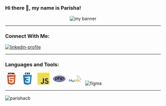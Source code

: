 ### Hi there 👋, my name is Parisha!

<p align="center">
<img src="https://github.com/ParishaCB/ParishaCB/assets/120040449/c6f88dad-c94d-4442-9dd6-22d240078512" alt="my banner">
</p>

<hr>

### Connect With Me:
  
<a href="https://linkedin.com/in/parishab" target="_blank">
  <img src="https://github.com/ParishaCB/images/blob/main/images/linkedin.png" alt="linkedin-profile" height="30" width="30"/>
</a>
<hr>

### Languages and Tools:
<p align="left"> 
    <img src="https://raw.githubusercontent.com/devicons/devicon/master/icons/html5/html5-original-wordmark.svg" alt="html5" width="40" height="40"/> 
  </a> &nbsp;
    <img src="https://raw.githubusercontent.com/devicons/devicon/master/icons/css3/css3-original-wordmark.svg" alt="css3" width="40" height="40"/> 
  </a> &nbsp;
    <img src="https://raw.githubusercontent.com/devicons/devicon/master/icons/javascript/javascript-original.svg" alt="javascript" width="40" height="40"/> 
  </a> &nbsp;
    <img src="https://raw.githubusercontent.com/devicons/devicon/master/icons/php/php-original.svg" alt="php" width="40" height="40"/> 
  </a> &nbsp;
    <img src="https://raw.githubusercontent.com/devicons/devicon/master/icons/mysql/mysql-original-wordmark.svg" alt="mysql" width="40" height="40"/> 
  </a> &nbsp;
    <img src="https://www.vectorlogo.zone/logos/figma/figma-icon.svg" alt="figma" width="40" height="40"/> 
  </a> &nbsp;
  
<!--
    <a href="https://reactjs.org/" target="_blank" rel="noreferrer"> 
    <img src="https://raw.githubusercontent.com/devicons/devicon/master/icons/react/react-original-wordmark.svg" alt="react" width="40" height="40"/> 
  </a> 
  
 -->
</p>

<hr>

<p>
  <img align="center" src="https://github-readme-stats.vercel.app/api/top-langs?username=parishacb&show_icons=true&locale=en&layout=compact" alt="parishacb" /></p>
